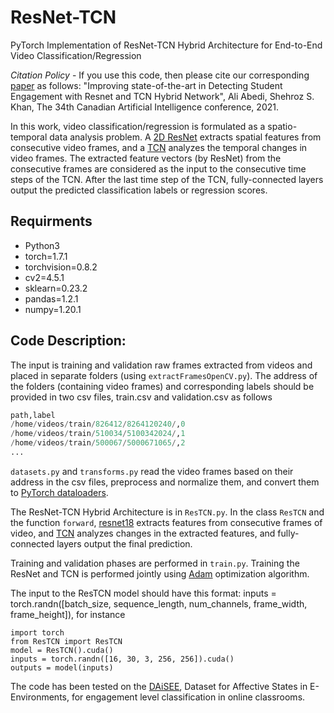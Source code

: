 # ResNet-TCN

PyTorch Implementation of ResNet-TCN Hybrid Architecture for End-to-End Video Classification/Regression

*Citation Policy* - If you use this code, then please cite our corresponding [paper](https://arxiv.org/abs/2104.10122) as follows: "Improving state-of-the-art in Detecting Student Engagement with Resnet and TCN Hybrid Network", Ali Abedi, Shehroz S. Khan, The 34th Canadian Artificial Intelligence conference, 2021.

In this work, video classification/regression is formulated as a spatio-temporal data analysis problem. A [2D ResNet](https://pytorch.org/vision/0.8/models.html#torchvision.models.resnet18) extracts spatial features from consecutive video frames, and a [TCN](https://github.com/locuslab/TCN) analyzes the temporal changes in video frames. The extracted feature vectors (by ResNet) from the consecutive frames are considered as the input to the consecutive time steps of the TCN. After the last time step of the TCN, fully-connected layers output the predicted classification labels or regression scores.


## Requirments
* Python3
* torch=1.7.1
* torchvision=0.8.2
* cv2=4.5.1
* sklearn=0.23.2
* pandas=1.2.1
* numpy=1.20.1


## Code Description:

The input is training and validation raw frames extracted from videos and placed in separate folders (using `extractFramesOpenCV.py`). The address of the folders (containing video frames) and corresponding labels should be provided in two csv files, train.csv and validation.csv as follows
 
```python
path,label
/home/videos/train/826412/8264120240/,0
/home/videos/train/510034/5100342024/,1
/home/videos/train/500067/5000671065/,2
...
```

`datasets.py` and `transforms.py` read the video frames based on their address in the csv files, preprocess and normalize them, and convert them to [PyTorch dataloaders](https://pytorch.org/docs/stable/data.html#torch.utils.data.DataLoader).

The ResNet-TCN Hybrid Architecture is in `ResTCN.py`. In the class `ResTCN` and the function `forward`, [resnet18](https://pytorch.org/vision/0.8/models.html#torchvision.models.resnet18) extracts features from consecutive frames of video, and [TCN](https://github.com/locuslab/TCN) analyzes changes in the extracted features, and fully-connected layers output the final prediction.

Training and validation phases are performed in `train.py`. Training the ResNet and TCN is performed jointly using [Adam](https://pytorch.org/docs/stable/optim.html) optimization algorithm.

The input to the ResTCN model should have this format: inputs = torch.randn([batch_size, sequence_length, num_channels, frame_width, frame_height]), for instance

```
import torch
from ResTCN import ResTCN
model = ResTCN().cuda()
inputs = torch.randn([16, 30, 3, 256, 256]).cuda()
outputs = model(inputs)
```

The code has been tested on the [DAiSEE](https://iith.ac.in/~daisee-dataset/), Dataset for Affective States in E-Environments, for engagement level classification in online classrooms.




